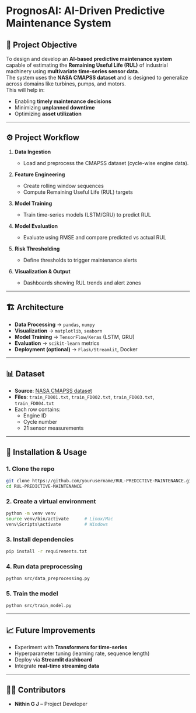 # PrognosAI: AI-Driven Predictive Maintenance System

## 📌 Project Objective
To design and develop an **AI-based predictive maintenance system** capable of estimating the **Remaining Useful Life (RUL)** of industrial machinery using **multivariate time-series sensor data**.  
The system uses the **NASA CMAPSS dataset** and is designed to generalize across domains like turbines, pumps, and motors.  
This will help in:
- Enabling **timely maintenance decisions**  
- Minimizing **unplanned downtime**  
- Optimizing **asset utilization**  

---

## ⚙️ Project Workflow
1. **Data Ingestion**  
   - Load and preprocess the CMAPSS dataset (cycle-wise engine data).  

2. **Feature Engineering**  
   - Create rolling window sequences  
   - Compute Remaining Useful Life (RUL) targets  

3. **Model Training**  
   - Train time-series models (LSTM/GRU) to predict RUL  

4. **Model Evaluation**  
   - Evaluate using RMSE and compare predicted vs actual RUL  

5. **Risk Thresholding**  
   - Define thresholds to trigger maintenance alerts  

6. **Visualization & Output**  
   - Dashboards showing RUL trends and alert zones  

---

## 🏗️ Architecture
- **Data Processing** → `pandas`, `numpy`  
- **Visualization** → `matplotlib`, `seaborn`  
- **Model Training** → `TensorFlow/Keras` (LSTM, GRU)  
- **Evaluation** → `scikit-learn` metrics  
- **Deployment (optional)** → `Flask/Streamlit`, Docker  

---

## 📊 Dataset
- **Source**: [NASA CMAPSS dataset](https://data.nasa.gov/dataset/C-MAPSS-Aircraft-Engine-Simulator-Data/xaut-bemq)  
- **Files**: `train_FD001.txt`, `train_FD002.txt`, `train_FD003.txt`, `train_FD004.txt`  
- Each row contains:
  - Engine ID  
  - Cycle number  
  - 21 sensor measurements  

---

## 🚀 Installation & Usage
### 1. Clone the repo
```bash
git clone https://github.com/yourusername/RUL-PREDICTIVE-MAINTENANCE.git
cd RUL-PREDICTIVE-MAINTENANCE
```

### 2. Create a virtual environment
```bash
python -m venv venv
source venv/bin/activate      # Linux/Mac
venv\Scripts\activate         # Windows
```

### 3. Install dependencies
```bash
pip install -r requirements.txt
```

### 4. Run data preprocessing
```bash
python src/data_preprocessing.py
```

### 5. Train the model
```bash
python src/train_model.py
```

---

## 📈 Future Improvements
- Experiment with **Transformers for time-series**  
- Hyperparameter tuning (learning rate, sequence length)  
- Deploy via **Streamlit dashboard**  
- Integrate **real-time streaming data**  

---

## 🧑‍💻 Contributors
- **Nithin G J** – Project Developer  
